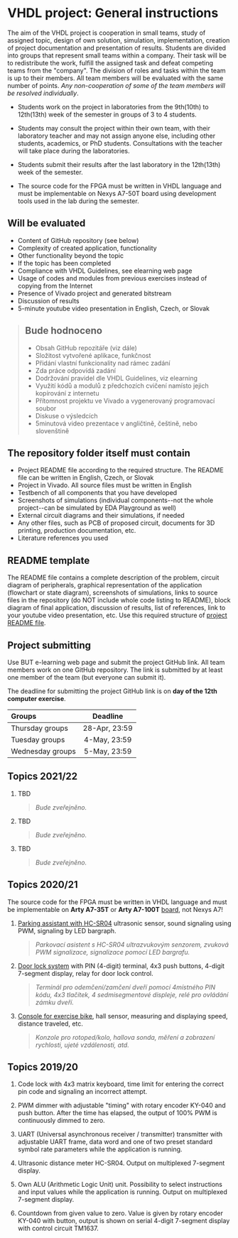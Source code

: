 # VHDL project: General instructions

The aim of the VHDL project is cooperation in small teams, study of assigned topic, design of own solution, simulation, implementation, creation of project documentation and presentation of results. Students are divided into groups that represent small teams within a company. Their task will be to redistribute the work, fulfill the assigned task and defeat competing teams from the "company". The division of roles and tasks within the team is up to their members. All team members will be evaluated with the same number of points. *Any non-cooperation of some of the team members will be resolved individually*.

* Students work on the project in laboratories from the 9th(10th) to 12th(13th) week of the semester in groups of 3 to 4 students.

* Students may consult the project within their own team, with their laboratory teacher and may not assign anyone else, including other students, academics, or PhD students. Consultations with the teacher will take place during the laboratories.

* Students submit their results after the last laboratory in the 12th(13th) week of the semester.

* The source code for the FPGA must be written in VHDL language and must be implementable on Nexys A7-50T board using development tools used in the lab during the semester.

## Will be evaluated

* Content of GitHub repository (see below)
* Complexity of created application, functionality
* Other functionality beyond the topic
* If the topic has been completed
* Compliance with VHDL Guidelines, see elearning web page
* Usage of codes and modules from previous exercises instead of copying from the Internet
* Presence of Vivado project and generated bitstream
* Discussion of results
* 5-minute youtube video presentation in English, Czech, or Slovak

> ## Bude hodnoceno
>
> * Obsah GitHub repozitáře (viz dále)
> * Složitost vytvořené aplikace, funkčnost
> * Přidání vlastní funkcionality nad rámec zadání
> * Zda práce odpovídá zadání
> * Dodržování pravidel dle VHDL Guidelines, viz elearning
> * Využití kódů a modulů z předchozích cvičení namísto jejich kopírování z internetu
> * Přítomnost projektu ve Vivado a vygenerovaný programovací soubor
> * Diskuse o výsledcích
> * 5minutová video prezentace v angličtině, češtině, nebo slovenštině

## The repository folder itself must contain

* Project README file according to the required structure. The README file can be written in English, Czech, or Slovak
* Project in Vivado. All source files must be written in English
* Testbench of all components that you have developed
* Screenshots of simulations (individual components--not the whole project--can be simulated by EDA Playground as well)
* External circuit diagrams and their simulations, if needed
* Any other files, such as PCB of proposed circuit, documents for 3D printing, production documentation, etc.
* Literature references you used

## README template

The README file contains a complete description of the problem, circuit diagram of peripherals, graphical representation of the application (flowchart or state diagram), screenshots of simulations, links to source files in the repository (do NOT include whole code listing to README), block diagram of final application, discussion of results, list of references, link to your youtube video presentation, etc. Use this required structure of [project README file](project.md).

## Project submitting

Use BUT e-learning web page and submit the project GitHub link. All team members work on one GitHub repository. The link is submitted by at least one member of the team (but everyone can submit it).

The deadline for submitting the project GitHub link is on **day of the 12th computer exercise**.

| Groups | Deadline |
| :-- | :-: |
| Thursday groups | 28-Apr, 23:59 |
| Tuesday groups | 4-May, 23:59 |
| Wednesday groups | 5-May, 23:59 |

## Topics 2021/22

1. TBD

   > *Bude zveřejněno.*
   >

2. TBD

   > *Bude zveřejněno.*
   >

3. TBD

   > *Bude zveřejněno.*
   >

## Topics 2020/21

The source code for the FPGA must be written in VHDL language and must be implementable on **Arty A7-35T** or **Arty A7-100T** [board](https://store.digilentinc.com/arty-a7-artix-7-fpga-development-board/), not Nexys A7!

1. [Parking assistant with HC-SR04](https://github.com/xrysav25/DE1_Parking_assistant) ultrasonic sensor, sound signaling using PWM, signaling by LED bargraph.

   > *Parkovací asistent s HC-SR04 ultrazvukovým senzorem, zvuková PWM signalizace, signalizace pomocí LED bargrafu.*
   >

2. [Door lock system](https://github.com/xcadaj00/DE1_project) with PIN (4-digit) terminal, 4x3 push buttons, 4-digit 7-segment display, relay for door lock control.

   > *Terminál pro odemčení/zamčení dveří pomocí 4místného PIN kódu, 4x3 tlačítek, 4 sedmisegmentové displeje, relé pro ovládání zámku dveří.*
   >

3. [Console for exercise bike](https://github.com/mkousal/Digital-electronics-1-Tachometer), hall sensor, measuring and displaying speed, distance traveled, etc.

   > *Konzole pro rotoped/kolo, hallova sonda, měření a zobrazení rychlosti, ujeté vzdálenosti, atd.*
   >

## Topics 2019/20

1. Code lock with 4x3 matrix keyboard, time limit for entering the correct pin code and signaling an incorrect attempt.

2. PWM dimmer with adjustable "timing" with rotary encoder KY-040 and push button. After the time has elapsed, the output of 100% PWM is continuously dimmed to zero.

3. UART (Universal asynchronous receiver / transmitter) transmitter with adjustable UART frame, data word and one of two preset standard symbol rate parameters while the application is running.

4. Ultrasonic distance meter HC-SR04. Output on multiplexed 7-segment display.

5. Own ALU (Arithmetic Logic Unit) unit. Possibility to select instructions and input values while the application is running. Output on multiplexed 7-segment display.

6. Countdown from given value to zero. Value is given by rotary encoder KY-040 with button, output is shown on serial 4-digit 7-segment display with control circuit TM1637.

